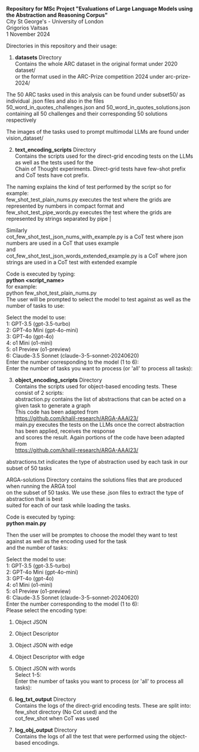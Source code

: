 **Repository for MSc Project "Evaluations of Large Language Models using the Abstraction and Reasoning Corpus"**  
City St George's - University of London  
Grigorios Vaitsas  
1 November 2024  

Directories in this repository and their usage:  

1) **datasets** Directory  
Contains the whole ARC dataset in the original format under 2020 dataset/  
or the format used in the ARC-Prize competition 2024 under arc-prize-2024/  

The 50 ARC tasks used in this analysis can be found under subset50/ as individual .json files and also in the files  
50_word_in_quotes_challenges.json and 50_word_in_quotes_solutions.json  
containing all 50 challenges and their corresponding 50 solutions respectively  

The images of the tasks used to prompt multimodal LLMs are found under vision_dataset/  

2) **text_encoding_scripts** Directory  
Contains the scripts used for the direct-grid encoding tests on the LLMs as well as the tests used for the   
Chain of Thought experiments. Direct-grid tests have few-shot prefix and CoT tests have cot prefix.  

The naming explains the kind of test performed by the script so for example:  
few_shot_test_plain_nums.py executes the test where the grids are represented by numbers in compact format and  
few_shot_test_pipe_words.py executes the test where the grids are represented by strings separated by pipe |  

Similarly   
cot_few_shot_test_json_nums_with_example.py is a CoT test where json numbers are used in a CoT that uses example  
and   
cot_few_shot_test_json_words_extended_example.py is a CoT where json strings are used in a CoT test with extended example  

Code is executed by typing:  
**python <script_name>**  
for example:  
python few_shot_test_plain_nums.py  
The user will be prompted to select the model to test against as well as the number of tasks to use:  

Select the model to use:  
1: GPT-3.5 (gpt-3.5-turbo)  
2: GPT-4o Mini (gpt-4o-mini)  
3: GPT-4o (gpt-4o)  
4: o1 Mini (o1-mini)  
5: o1 Preview (o1-preview)  
6: Claude-3.5 Sonnet (claude-3-5-sonnet-20240620)  
Enter the number corresponding to the model (1 to 6):   
Enter the number of tasks you want to process (or 'all' to process all tasks):  

3) **object_encoding_scripts** Directory  
Contains the scripts used for object-based encoding tests. These consist of 2 scripts:  
abstraction.py contains the list of abstractions that can be acted on a given task to generate a graph  
This code has been adapted from  
https://github.com/khalil-research/ARGA-AAAI23/  
main.py executes the tests on the LLMs once the correct abstraction has been applied, receives the response  
and scores the result. Again portions of the code have been adapted from  
https://github.com/khalil-research/ARGA-AAAI23/  

abstractions.txt indicates the type of abstraction used by each task in our subset of 50 tasks  

ARGA-solutions Directory contains the solutions files that are produced when running the ARGA tool   
on the subset of 50 tasks. We use these .json files to extract the type of abstraction that is best  
suited for each of our task while loading the tasks.   

Code is executed by typing:   
**python main.py**  

Then the user will be promptes to choose the model they want to test against as well as the encoding used for the task  
and the number of tasks:  

Select the model to use:  
1: GPT-3.5 (gpt-3.5-turbo)  
2: GPT-4o Mini (gpt-4o-mini)  
3: GPT-4o (gpt-4o)  
4: o1 Mini (o1-mini)  
5: o1 Preview (o1-preview)  
6: Claude-3.5 Sonnet (claude-3-5-sonnet-20240620)  
Enter the number corresponding to the model (1 to 6):   
Please select the encoding type:  
1) Object JSON  
2) Object Descriptor  
3) Object JSON with edge  
4) Object Descriptor with edge  
5) Object JSON with words  
Select 1-5:  
Enter the number of tasks you want to process (or 'all' to process all tasks):  

4) **log_txt_output** Directory  
Contains the logs of the direct-grid encoding tests. These are split into:  
   few_shot directory (No Cot used) and the  
   cot_few_shot when CoT was used  

5) **log_obj_output** Directory  
Contains the logs of all the test that were performed using the object-based encodings.   
